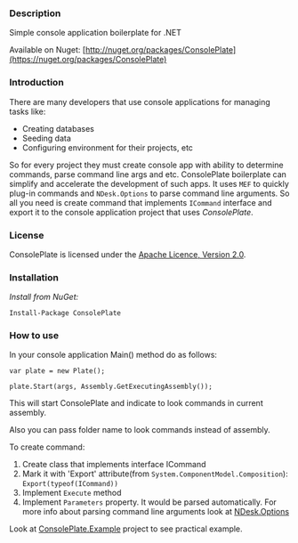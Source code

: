 ### Description   
Simple console application boilerplate for .NET

Available on Nuget: [http://nuget.org/packages/ConsolePlate](https://nuget.org/packages/ConsolePlate)

### Introduction
There are many developers that use console applications for managing tasks like: 

* Creating databases
* Seeding data
* Configuring environment for their projects, etc

So for every project they must create console app with ability to determine commands, parse command line args and etc. ConsolePlate boilerplate can simplify and accelerate the development of such apps. It uses `MEF` to quickly plug-in commands and `NDesk.Options` to parse command line arguments. So all you need is create command that implements `ICommand` interface and export it to the console application project that uses *ConsolePlate*. 

### License
ConsolePlate is licensed under the [Apache Licence, Version 2.0](http://www.apache.org/licenses/LICENSE-2.0.html).

### Installation
*Install from NuGet:*

    Install-Package ConsolePlate


### How to use
In your console application Main() method do as follows:

`var plate = new Plate();`

`plate.Start(args, Assembly.GetExecutingAssembly());`

This will start ConsolePlate and indicate to look commands in current assembly.

Also you can pass folder name to look commands instead of assembly.

To create command:

 1. Create class that implements interface ICommand
 2. Mark it with 'Export' attribute(from `System.ComponentModel.Composition`):
`Export(typeof(ICommand))`
 3. Implement `Execute` method
 4. Implement `Parameters` property. It would be parsed automatically. For more info about parsing command line arguments look at [NDesk.Options](http://www.ndesk.org/Options)

Look at [ConsolePlate.Example](https://github.com/avovsya/ConsolePlate/tree/master/Src/ConsolePlate.Example) project to see practical example.
